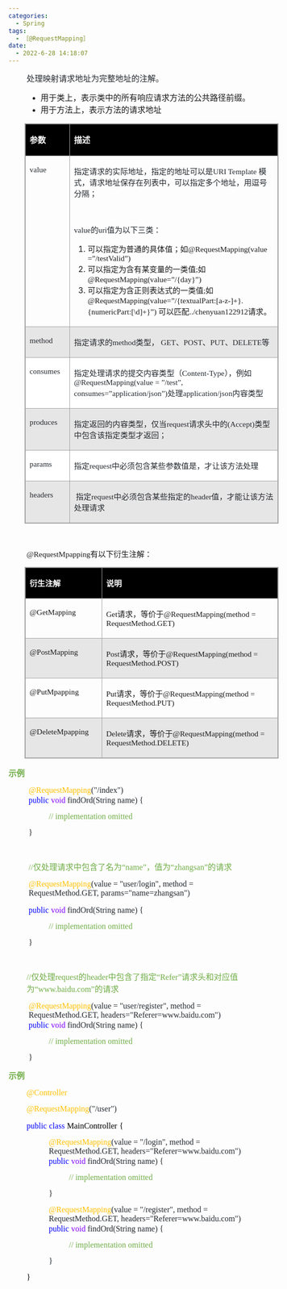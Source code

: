 ```yaml
---
categories:
  - Spring
tags:
  - ［@RequestMapping］
date:
  - 2022-6-28 14:18:07
---
```


<p style="margin-left:36px"><span style="font-size:12.0pt"><span
            style="font-family:&quot;Microsoft YaHei UI&quot;"><span
                style="color:#24292e">处理映射请求地址为完整地址的注解。</span></span></span></p>
<ul style="list-style-type: disc; margin-left: 40px;">
    <li><span style="font-size:12.0pt"><span
                style="font-family:&quot;Microsoft YaHei UI&quot;">用于类上，表示类中的所有响应请求方法的公共路径前缀。</span></span></li>
    <li><span style="font-size:12.0pt"><span
                style="font-family:&quot;Microsoft YaHei UI&quot;">用于方法上，表示方法的请求地址</span></span></li>
</ul>
<table summary="" cellspacing="0"
    style="border-collapse:collapse; border-color:#a3a3a3; border-style:solid; border-width:1px; margin-left:32px"
    class=" cke_show_border">
    <tbody>
        <tr>
            <td
                style="background-color:black; border-bottom:1px solid #a3a3a3; border-left:1px solid #a3a3a3; border-right:1px solid #a3a3a3; border-top:1px solid #a3a3a3; vertical-align:top; width:1.0527in">
                <p><span style="font-size:12.0pt"><span style="font-family:&quot;Microsoft YaHei UI&quot;"><span
                                style="color:white"><strong>参数</strong></span></span></span></p>
            </td>
            <td
                style="background-color:black; border-bottom:1px solid #a3a3a3; border-left:1px solid #a3a3a3; border-right:1px solid #a3a3a3; border-top:1px solid #a3a3a3; vertical-align:top; width:7.525in">
                <p><span style="font-size:12.0pt"><span style="font-family:&quot;Microsoft YaHei UI&quot;"><span
                                style="color:white"><strong>描述</strong></span></span></span></p>
            </td>
        </tr>
        <tr>
            <td
                style="border-bottom:1px solid #a3a3a3; border-left:1px solid #a3a3a3; border-right:1px solid #a3a3a3; border-top:1px solid #a3a3a3; vertical-align:top; width:1.0527in">
                <p><span style="font-size:11.5pt"><span style="font-family:&quot;Comic Sans MS&quot;"><span
                                style="color:#24292e">value</span></span></span></p>
            </td>
            <td
                style="border-bottom:1px solid #a3a3a3; border-left:1px solid #a3a3a3; border-right:1px solid #a3a3a3; border-top:1px solid #a3a3a3; vertical-align:top; width:7.525in">
                <p><span style="font-size:11.5pt"><span style="color:#24292e"><span
                                style="font-family:&quot;Microsoft YaHei UI&quot;">指定请求的实际地址，指定的地址可以是</span><span
                                style="font-family:&quot;Comic Sans MS&quot;">URI Template </span><span
                                style="font-family:&quot;Microsoft YaHei UI&quot;">模式，请求地址保存在列表中，可以指定多个地址，用逗号分隔；</span></span></span>
                </p>
                <p><span style="font-size:11.5pt"><span style="font-family:&quot;Microsoft YaHei UI&quot;"><span
                                style="color:#24292e">&nbsp;</span></span></span></p>
                <p><span style="font-size:11.5pt"><span style="color:#24292e"><span
                                style="font-family:&quot;Comic Sans MS&quot;">value</span><span
                                style="font-family:&quot;Microsoft YaHei UI&quot;">的</span><span
                                style="font-family:&quot;Comic Sans MS&quot;">uri</span><span
                                style="font-family:&quot;Microsoft YaHei UI&quot;">值为以下三类：</span></span></span></p>
                <ol style="list-style-type:decimal">
                    <li value="1"><span style="font-size:11.5pt"><span
                                style="font-family:&quot;Microsoft YaHei UI&quot;">可以指定为普通的具体值；如</span></span><span
                            style="font-size:11.5pt"><span
                                style="font-family:&quot;Comic Sans MS&quot;">@RequestMapping(value =</span></span><span
                            style="font-size:11.5pt"><span
                                style="font-family:&quot;Microsoft YaHei UI&quot;">”</span></span><span
                            style="font-size:11.5pt"><span
                                style="font-family:&quot;Comic Sans MS&quot;">/testValid</span></span><span
                            style="font-size:11.5pt"><span
                                style="font-family:&quot;Microsoft YaHei UI&quot;">”</span></span><span
                            style="font-size:11.5pt"><span style="font-family:&quot;Comic Sans MS&quot;">)</span></span>
                    </li>
                    <li><span style="font-size:11.5pt"><span
                                style="font-family:&quot;Microsoft YaHei UI&quot;">可以指定为含有某变量的一类值</span></span><span
                            style="font-size:11.5pt"><span
                                style="font-family:&quot;Comic Sans MS&quot;">;</span></span><span
                            style="font-size:11.5pt"><span
                                style="font-family:&quot;Microsoft YaHei UI&quot;">如</span></span><span
                            style="font-size:11.5pt"><span
                                style="font-family:&quot;Comic Sans MS&quot;">@RequestMapping(value=</span></span><span
                            style="font-size:11.5pt"><span
                                style="font-family:&quot;Microsoft YaHei UI&quot;">”</span></span><span
                            style="font-size:11.5pt"><span
                                style="font-family:&quot;Comic Sans MS&quot;">/{day}</span></span><span
                            style="font-size:11.5pt"><span
                                style="font-family:&quot;Microsoft YaHei UI&quot;">”</span></span><span
                            style="font-size:11.5pt"><span style="font-family:&quot;Comic Sans MS&quot;">)</span></span>
                    </li>
                    <li><span style="font-size:11.5pt"><span
                                style="font-family:&quot;Microsoft YaHei UI&quot;">可以指定为含正则表达式的一类值</span></span><span
                            style="font-size:11.5pt"><span
                                style="font-family:&quot;Comic Sans MS&quot;">;</span></span><span
                            style="font-size:11.5pt"><span
                                style="font-family:&quot;Microsoft YaHei UI&quot;">如</span></span><span
                            style="font-size:11.5pt"><span
                                style="font-family:&quot;Comic Sans MS&quot;">@RequestMapping(value=</span></span><span
                            style="font-size:11.5pt"><span
                                style="font-family:&quot;Microsoft YaHei UI&quot;">”</span></span><span
                            style="font-size:11.5pt"><span
                                style="font-family:&quot;Comic Sans MS&quot;">/{textualPart:[a-z-]+}.{numericPart:[\d]+}</span></span><span
                            style="font-size:11.5pt"><span
                                style="font-family:&quot;Microsoft YaHei UI&quot;">”</span></span><span
                            style="font-size:11.5pt"><span style="font-family:&quot;Comic Sans MS&quot;">)
                            </span></span><span style="font-size:11.5pt"><span
                                style="font-family:&quot;Microsoft YaHei UI&quot;">可以匹配</span></span><span
                            style="font-size:11.5pt"><span
                                style="font-family:&quot;Comic Sans MS&quot;">../chenyuan122912</span></span><span
                            style="font-size:11.5pt"><span
                                style="font-family:&quot;Microsoft YaHei UI&quot;">请求。</span></span></li>
                </ol>
            </td>
        </tr>
        <tr>
            <td
                style="background-color:#e7e6e6; border-bottom:1px solid #a3a3a3; border-left:1px solid #a3a3a3; border-right:1px solid #a3a3a3; border-top:1px solid #a3a3a3; vertical-align:top; width:1.0527in">
                <p><span style="font-size:11.5pt"><span style="font-family:&quot;Comic Sans MS&quot;"><span
                                style="color:#24292e">method</span></span></span></p>
            </td>
            <td
                style="background-color:#e7e6e6; border-bottom:1px solid #a3a3a3; border-left:1px solid #a3a3a3; border-right:1px solid #a3a3a3; border-top:1px solid #a3a3a3; vertical-align:top; width:7.525in">
                <p><span style="font-size:11.5pt"><span style="color:#24292e"><span
                                style="font-family:&quot;Microsoft YaHei UI&quot;">指定请求的</span><span
                                style="font-family:&quot;Comic Sans MS&quot;">method</span><span
                                style="font-family:&quot;Microsoft YaHei UI&quot;">类型，</span><span
                                style="font-family:&quot;Comic Sans MS&quot;"> GET</span><span
                                style="font-family:&quot;Microsoft YaHei UI&quot;">、</span><span
                                style="font-family:&quot;Comic Sans MS&quot;">POST</span><span
                                style="font-family:&quot;Microsoft YaHei UI&quot;">、</span><span
                                style="font-family:&quot;Comic Sans MS&quot;">PUT</span><span
                                style="font-family:&quot;Microsoft YaHei UI&quot;">、</span><span
                                style="font-family:&quot;Comic Sans MS&quot;">DELETE</span><span
                                style="font-family:&quot;Microsoft YaHei UI&quot;">等</span></span></span></p>
            </td>
        </tr>
        <tr>
            <td
                style="background-color:white; border-bottom:1px solid #a3a3a3; border-left:1px solid #a3a3a3; border-right:1px solid #a3a3a3; border-top:1px solid #a3a3a3; vertical-align:top; width:1.0527in">
                <p><span style="font-size:11.5pt"><span style="font-family:&quot;Comic Sans MS&quot;"><span
                                style="color:#24292e">consumes</span></span></span></p>
            </td>
            <td
                style="background-color:white; border-bottom:1px solid #a3a3a3; border-left:1px solid #a3a3a3; border-right:1px solid #a3a3a3; border-top:1px solid #a3a3a3; vertical-align:top; width:7.525in">
                <p><span style="font-size:11.5pt"><span style="color:#24292e"><span
                                style="font-family:&quot;Microsoft YaHei UI&quot;">指定处理请求的提交内容类型（</span><span
                                style="font-family:&quot;Comic Sans MS&quot;">Content-Type</span><span
                                style="font-family:&quot;Microsoft YaHei UI&quot;">），例如</span><span
                                style="font-family:&quot;Comic Sans MS&quot;">@RequestMapping(value = </span><span
                                style="font-family:&quot;Microsoft YaHei UI&quot;">”</span><span
                                style="font-family:&quot;Comic Sans MS&quot;">/test</span><span
                                style="font-family:&quot;Microsoft YaHei UI&quot;">”</span><span
                                style="font-family:&quot;Comic Sans MS&quot;">, consumes=</span><span
                                style="font-family:&quot;Microsoft YaHei UI&quot;">”</span><span
                                style="font-family:&quot;Comic Sans MS&quot;">application/json</span><span
                                style="font-family:&quot;Microsoft YaHei UI&quot;">”</span><span
                                style="font-family:&quot;Comic Sans MS&quot;">)</span><span
                                style="font-family:&quot;Microsoft YaHei UI&quot;">处理</span><span
                                style="font-family:&quot;Comic Sans MS&quot;">application/json</span><span
                                style="font-family:&quot;Microsoft YaHei UI&quot;">内容类型</span></span></span></p>
            </td>
        </tr>
        <tr>
            <td
                style="background-color:#e7e6e6; border-bottom:1px solid #a3a3a3; border-left:1px solid #a3a3a3; border-right:1px solid #a3a3a3; border-top:1px solid #a3a3a3; vertical-align:top; width:1.0527in">
                <p><span style="font-size:11.5pt"><span style="font-family:&quot;Comic Sans MS&quot;"><span
                                style="color:#24292e">produces</span></span></span></p>
            </td>
            <td
                style="background-color:#e7e6e6; border-bottom:1px solid #a3a3a3; border-left:1px solid #a3a3a3; border-right:1px solid #a3a3a3; border-top:1px solid #a3a3a3; vertical-align:top; width:7.525in">
                <p><span style="font-size:11.5pt"><span style="color:#24292e"><span
                                style="font-family:&quot;Microsoft YaHei UI&quot;">指定返回的内容类型，仅当</span><span
                                style="font-family:&quot;Comic Sans MS&quot;">request</span><span
                                style="font-family:&quot;Microsoft YaHei UI&quot;">请求头中的</span><span
                                style="font-family:&quot;Comic Sans MS&quot;">(Accept)</span><span
                                style="font-family:&quot;Microsoft YaHei UI&quot;">类型中包含该指定类型才返回；</span></span></span>
                </p>
            </td>
        </tr>
        <tr>
            <td
                style="background-color:white; border-bottom:1px solid #a3a3a3; border-left:1px solid #a3a3a3; border-right:1px solid #a3a3a3; border-top:1px solid #a3a3a3; vertical-align:top; width:1.0527in">
                <p><span style="font-size:11.5pt"><span style="font-family:&quot;Comic Sans MS&quot;"><span
                                style="color:#24292e">params</span></span></span></p>
            </td>
            <td
                style="background-color:white; border-bottom:1px solid #a3a3a3; border-left:1px solid #a3a3a3; border-right:1px solid #a3a3a3; border-top:1px solid #a3a3a3; vertical-align:top; width:7.525in">
                <p><span style="font-size:11.5pt"><span style="color:#24292e"><span
                                style="font-family:&quot;Microsoft YaHei UI&quot;">指定</span><span
                                style="font-family:&quot;Comic Sans MS&quot;">request</span><span
                                style="font-family:&quot;Microsoft YaHei UI&quot;">中必须包含某些参数值是，才让该方法处理</span></span></span>
                </p>
            </td>
        </tr>
        <tr>
            <td
                style="background-color:#e7e6e6; border-bottom:1px solid #a3a3a3; border-left:1px solid #a3a3a3; border-right:1px solid #a3a3a3; border-top:1px solid #a3a3a3; vertical-align:top; width:1.0527in">
                <p><span style="font-size:11.5pt"><span style="font-family:&quot;Comic Sans MS&quot;"><span
                                style="color:#24292e">headers</span></span></span></p>
            </td>
            <td
                style="background-color:#e7e6e6; border-bottom:1px solid #a3a3a3; border-left:1px solid #a3a3a3; border-right:1px solid #a3a3a3; border-top:1px solid #a3a3a3; vertical-align:top; width:7.525in">
                <p><span style="font-size:11.5pt"><span style="color:#24292e"><span
                                style="font-family:&quot;Microsoft YaHei UI&quot;">&nbsp;指定</span><span
                                style="font-family:&quot;Comic Sans MS&quot;">request</span><span
                                style="font-family:&quot;Microsoft YaHei UI&quot;">中必须包含某些指定的</span><span
                                style="font-family:&quot;Comic Sans MS&quot;">header</span><span
                                style="font-family:&quot;Microsoft YaHei UI&quot;">值，才能让该方法处理请求</span></span></span></p>
            </td>
        </tr>
    </tbody>
</table>
<p style="margin-left:36px"><span style="font-size:12.0pt"><span
            style="font-family:&quot;Microsoft YaHei UI&quot;"><span style="color:#70ad47">&nbsp;</span></span></span>
</p>
<p style="margin-left: 36px;"><span style="font-size:11.5pt"><span
            style="font-family:&quot;Comic Sans MS&quot;">@RequestMpapping</span><span
            style="font-family:&quot;Microsoft YaHei UI&quot;">有以下衍生注解：</span></span></p>
<table summary="" cellspacing="0"
    style="border-collapse:collapse; border-color:#a3a3a3; border-style:solid; border-width:1px; margin-left:32px"
    class=" cke_show_border">
    <tbody>
        <tr>
            <td
                style="background-color:black; border-bottom:1px solid #a3a3a3; border-left:1px solid #a3a3a3; border-right:1px solid #a3a3a3; border-top:1px solid #a3a3a3; vertical-align:top; width:1.7715in">
                <p><span style="font-size:11.5pt"><span style="font-family:&quot;Microsoft YaHei UI&quot;"><span
                                style="color:white"><strong>衍生注解</strong></span></span></span></p>
            </td>
            <td
                style="background-color:black; border-bottom:1px solid #a3a3a3; border-left:1px solid #a3a3a3; border-right:1px solid #a3a3a3; border-top:1px solid #a3a3a3; vertical-align:top; width:6.7548in">
                <p><span style="font-size:11.5pt"><span style="font-family:&quot;Microsoft YaHei UI&quot;"><span
                                style="color:white"><strong>说明</strong></span></span></span></p>
            </td>
        </tr>
        <tr>
            <td
                style="border-bottom:1px solid #a3a3a3; border-left:1px solid #a3a3a3; border-right:1px solid #a3a3a3; border-top:1px solid #a3a3a3; vertical-align:top; width:1.7715in">
                <p><span style="font-size:11.5pt"><span
                            style="font-family:&quot;Comic Sans MS&quot;">@GetMapping</span></span></p>
            </td>
            <td
                style="border-bottom:1px solid #a3a3a3; border-left:1px solid #a3a3a3; border-right:1px solid #a3a3a3; border-top:1px solid #a3a3a3; vertical-align:top; width:6.7548in">
                <p><span style="font-size:11.5pt"><span style="font-family:&quot;Comic Sans MS&quot;">Get</span><span
                            style="font-family:&quot;Microsoft YaHei UI&quot;">请求，等价于</span><span
                            style="font-family:&quot;Comic Sans MS&quot;">@RequestMapping(method =
                            RequestMethod.GET)</span></span></p>
            </td>
        </tr>
        <tr>
            <td
                style="background-color:#e7e6e6; border-bottom:1px solid #a3a3a3; border-left:1px solid #a3a3a3; border-right:1px solid #a3a3a3; border-top:1px solid #a3a3a3; vertical-align:top; width:1.7715in">
                <p><span style="font-size:11.5pt"><span
                            style="font-family:&quot;Comic Sans MS&quot;">@PostMapping</span></span></p>
            </td>
            <td
                style="background-color:#e7e6e6; border-bottom:1px solid #a3a3a3; border-left:1px solid #a3a3a3; border-right:1px solid #a3a3a3; border-top:1px solid #a3a3a3; vertical-align:top; width:6.7548in">
                <p><span style="font-size:11.5pt"><span style="font-family:&quot;Comic Sans MS&quot;">Post</span><span
                            style="font-family:&quot;Microsoft YaHei UI&quot;">请求，等价于</span><span
                            style="font-family:&quot;Comic Sans MS&quot;">@RequestMapping(method =
                            RequestMethod.POST)</span></span></p>
            </td>
        </tr>
        <tr>
            <td
                style="border-bottom:1px solid #a3a3a3; border-left:1px solid #a3a3a3; border-right:1px solid #a3a3a3; border-top:1px solid #a3a3a3; vertical-align:top; width:1.7715in">
                <p><span style="font-size:11.5pt"><span
                            style="font-family:&quot;Comic Sans MS&quot;">@PutMpapping</span></span></p>
            </td>
            <td
                style="border-bottom:1px solid #a3a3a3; border-left:1px solid #a3a3a3; border-right:1px solid #a3a3a3; border-top:1px solid #a3a3a3; vertical-align:top; width:6.7548in">
                <p><span style="font-size:11.5pt"><span style="font-family:&quot;Comic Sans MS&quot;">Put</span><span
                            style="font-family:&quot;Microsoft YaHei UI&quot;">请求，等价于</span><span
                            style="font-family:&quot;Comic Sans MS&quot;">@RequestMapping(method =
                            RequestMethod.</span><span style="font-family:&quot;Comic Sans MS&quot;">PUT</span><span
                            style="font-family:&quot;Comic Sans MS&quot;">)</span></span></p>
            </td>
        </tr>
        <tr>
            <td
                style="background-color:#e7e6e6; border-bottom:1px solid #a3a3a3; border-left:1px solid #a3a3a3; border-right:1px solid #a3a3a3; border-top:1px solid #a3a3a3; vertical-align:top; width:1.7715in">
                <p><span style="font-size:11.5pt"><span
                            style="font-family:&quot;Comic Sans MS&quot;">@DeleteMpapping</span></span></p>
            </td>
            <td
                style="background-color:#e7e6e6; border-bottom:1px solid #a3a3a3; border-left:1px solid #a3a3a3; border-right:1px solid #a3a3a3; border-top:1px solid #a3a3a3; vertical-align:top; width:6.7548in">
                <p><span style="font-size:11.5pt"><span style="font-family:&quot;Comic Sans MS&quot;">Delete</span><span
                            style="font-family:&quot;Microsoft YaHei UI&quot;">请求，等价于</span><span
                            style="font-family:&quot;Comic Sans MS&quot;">@RequestMapping(method =
                            RequestMethod.</span><span style="font-family:&quot;Comic Sans MS&quot;">DELETE</span><span
                            style="font-family:&quot;Comic Sans MS&quot;">)</span></span></p>
            </td>
        </tr>
    </tbody>
</table>
<p><span style="font-size:12.0pt"><span style="font-family:&quot;Microsoft YaHei UI&quot;"><span
                style="color:#70ad47"><strong>示例</strong></span></span></span></p>
<p style="margin-left: 40px;"><span style="font-size:12.0pt"><span style="font-family:&quot;Comic Sans MS&quot;"><span
                style="color:#ffc000">@RequestMapping</span></span><span
            style="font-family:&quot;Comic Sans MS&quot;"><span style="color:#24292e">("/</span></span><span
            style="font-family:&quot;Comic Sans MS&quot;"><span style="color:#24292e">index</span></span><span
            style="font-family:&quot;Comic Sans MS&quot;"><span style="color:#24292e">")&nbsp; </span></span><br><span
            style="font-family:&quot;Comic Sans MS&quot;"><span style="color:blue">public</span></span>&nbsp;<span
            style="font-family:&quot;Comic Sans MS&quot;"><span style="color:#8000ff">void</span></span><span
            style="font-family:&quot;Comic Sans MS&quot;"><span style="color:#24292e"> findOrd(String name)
                {&nbsp;&nbsp;&nbsp;&nbsp;&nbsp; </span></span></span></p>
<p style="margin-left: 80px;"><span style="font-size:12.0pt"><span style="font-family:&quot;Comic Sans MS&quot;"><span
                style="color:#70ad47">// implementation omitted&nbsp; </span></span></span></p>
<p style="margin-left: 40px;"><span style="font-size:12.0pt"><span style="font-family:&quot;Comic Sans MS&quot;"><span
                style="color:#24292e">}</span></span></span></p>
<p style="margin-left:36px"><span style="font-size:12.0pt"><span
            style="font-family:&quot;Microsoft YaHei UI&quot;"><span style="color:#70ad47">&nbsp;</span></span></span>
</p>
<p style="margin-left: 40px;"><span style="font-size:12.0pt"><span style="color:#70ad47"><span
                style="font-family:&quot;Comic Sans MS&quot;">//</span><span
                style="font-family:&quot;Microsoft YaHei UI&quot;">仅处理请求中包含了名为“</span><span
                style="font-family:&quot;Comic Sans MS&quot;">name</span><span
                style="font-family:&quot;Microsoft YaHei UI&quot;">”，值为“</span><span
                style="font-family:&quot;Comic Sans MS&quot;">zhangsan</span><span
                style="font-family:&quot;Microsoft YaHei UI&quot;">”的请求</span></span></span></p>
<p style="margin-left: 40px;"><span style="font-size:12.0pt"><span style="font-family:&quot;Comic Sans MS&quot;"><span
                style="color:#ffc000">@RequestMapping</span><span style="color:#24292e">(value = "</span><span
                style="color:#24292e">user</span><span style="color:#24292e">/</span><span
                style="color:#24292e">login</span><span style="color:#24292e">", method = RequestMethod.GET,
                params="name=</span><span style="color:#24292e">zhangsan</span><span
                style="color:#24292e">")</span></span></span></p>
<p style="margin-left: 40px;"><span style="font-size:12.0pt"><span style="font-family:&quot;Comic Sans MS&quot;"><span
                style="color:blue">public</span></span>&nbsp;<span style="font-family:&quot;Comic Sans MS&quot;"><span
                style="color:#8000ff">void</span></span><span style="font-family:&quot;Comic Sans MS&quot;"><span
                style="color:#24292e"> findOrd(String name) {&nbsp;&nbsp;&nbsp;&nbsp;&nbsp; </span></span></span></p>
<p style="margin-left: 80px;"><span style="font-size:12.0pt"><span style="font-family:&quot;Comic Sans MS&quot;"><span
                style="color:#70ad47">// implementation omitted&nbsp; </span></span></span></p>
<p style="margin-left: 40px;"><span style="font-size:12.0pt"><span style="font-family:&quot;Comic Sans MS&quot;"><span
                style="color:#24292e">}</span></span></span></p>
<p><span style="font-size:12.0pt"><span style="font-family:&quot;Comic Sans MS&quot;"><span
                style="color:#24292e">&nbsp;</span></span></span></p>
<p style="margin-left:36px"><span style="font-size:12.0pt"><span style="color:#70ad47"><span
                style="font-family:&quot;Comic Sans MS&quot;">//</span><span
                style="font-family:&quot;Microsoft YaHei UI&quot;">仅处理</span><span
                style="font-family:&quot;Comic Sans MS&quot;">request</span><span
                style="font-family:&quot;Microsoft YaHei UI&quot;">的</span><span
                style="font-family:&quot;Comic Sans MS&quot;">header</span><span
                style="font-family:&quot;Microsoft YaHei UI&quot;">中包含了指定“</span><span
                style="font-family:&quot;Comic Sans MS&quot;">Refer</span><span
                style="font-family:&quot;Microsoft YaHei UI&quot;">”请求头和对应值为“</span><span
                style="font-family:&quot;Comic Sans MS&quot;">www.baidu.com</span><span
                style="font-family:&quot;Microsoft YaHei UI&quot;">”的请求</span></span></span></p>
<p style="margin-left: 40px;"><span style="font-size:12.0pt"><span style="font-family:&quot;Comic Sans MS&quot;"><span
                style="color:#ffc000">@RequestMapping</span></span><span
            style="font-family:&quot;Comic Sans MS&quot;"><span style="color:#24292e">(value = "</span></span><span
            style="font-family:&quot;Comic Sans MS&quot;"><span style="color:#24292e">user</span></span><span
            style="font-family:&quot;Comic Sans MS&quot;"><span style="color:#24292e">/</span></span><span
            style="font-family:&quot;Comic Sans MS&quot;"><span style="color:#24292e">register</span></span><span
            style="font-family:&quot;Comic Sans MS&quot;"><span style="color:#24292e">", method = RequestMethod.GET,
                headers="Referer=www.baidu.com")&nbsp; </span></span><br><span
            style="font-family:&quot;Comic Sans MS&quot;"><span style="color:blue">public</span></span>&nbsp;<span
            style="font-family:&quot;Comic Sans MS&quot;"><span style="color:#8000ff">void</span></span><span
            style="font-family:&quot;Comic Sans MS&quot;"><span style="color:#24292e"> findOrd(String name)
                {&nbsp;&nbsp;&nbsp;&nbsp;&nbsp; </span></span></span></p>
<p style="margin-left: 80px;"><span style="font-size:12.0pt"><span style="font-family:&quot;Comic Sans MS&quot;"><span
                style="color:#70ad47">// implementation omitted&nbsp; </span></span></span></p>
<p style="margin-left: 40px;"><span style="font-size:12.0pt"><span style="font-family:&quot;Comic Sans MS&quot;"><span
                style="color:#24292e">}</span></span></span></p>
<p><span style="font-size:12.0pt"><span style="font-family:&quot;Microsoft YaHei UI&quot;"><span
                style="color:#70ad47"><strong>示例</strong></span></span></span></p>
<p style="margin-left:36px"><span style="font-size:12.0pt"><span style="font-family:&quot;Comic Sans MS&quot;"><span
                style="color:#ffc000">@Controller</span></span></span></p>
<p style="margin-left:36px"><span style="font-size:12.0pt"><span style="font-family:&quot;Comic Sans MS&quot;"><span
                style="color:#ffc000">@RequestMapping</span><span style="color:#24292e">(</span><span
                style="color:#24292e">"/user")</span></span></span></p>
<p style="margin-left:36px"><span style="font-size:12.0pt"><span style="font-family:&quot;Comic Sans MS&quot;"><span
                style="color:blue">public</span></span>&nbsp;<span style="font-family:&quot;Comic Sans MS&quot;"><span
                style="color:blue">class</span></span>&nbsp;<span style="font-family:&quot;Comic Sans MS&quot;"><span
                style="color:black">MainController</span></span>&nbsp;<span
            style="font-family:&quot;Comic Sans MS&quot;"><span style="color:black">{</span></span></span></p>
<p style="margin-left: 80px;"><span style="font-size:12.0pt"><span style="font-family:&quot;Comic Sans MS&quot;"><span
                style="color:#ffc000">@RequestMapping</span></span><span
            style="font-family:&quot;Comic Sans MS&quot;"><span style="color:#24292e">(value = "/</span></span><span
            style="font-family:&quot;Comic Sans MS&quot;"><span style="color:#24292e">login</span></span><span
            style="font-family:&quot;Comic Sans MS&quot;"><span style="color:#24292e">", method = RequestMethod.GET,
                headers="Referer=www.baidu.com")&nbsp; </span></span><br><span
            style="font-family:&quot;Comic Sans MS&quot;"><span style="color:blue">public</span></span>&nbsp;<span
            style="font-family:&quot;Comic Sans MS&quot;"><span style="color:#8000ff">void</span></span><span
            style="font-family:&quot;Comic Sans MS&quot;"><span style="color:#24292e"> findOrd(String name)
                {&nbsp;&nbsp;&nbsp;&nbsp;&nbsp; </span></span></span></p>
<p style="margin-left: 120px;"><span style="font-size:12.0pt"><span style="font-family:&quot;Comic Sans MS&quot;"><span
                style="color:#70ad47">// implementation omitted&nbsp; </span></span></span></p>
<p style="margin-left: 80px;"><span style="font-size:12.0pt"><span style="font-family:&quot;Comic Sans MS&quot;"><span
                style="color:#24292e">}</span></span></span></p>
<p style="margin-left: 80px;"><span style="font-size:12.0pt"><span style="font-family:&quot;Comic Sans MS&quot;"><span
                style="color:#ffc000">@RequestMapping</span></span><span
            style="font-family:&quot;Comic Sans MS&quot;"><span style="color:#24292e">(value = "/</span></span><span
            style="font-family:&quot;Comic Sans MS&quot;"><span style="color:#24292e">register</span></span><span
            style="font-family:&quot;Comic Sans MS&quot;"><span style="color:#24292e">", method = RequestMethod.GET,
                headers="Referer=www.baidu.com")&nbsp; </span></span><br><span
            style="font-family:&quot;Comic Sans MS&quot;"><span style="color:blue">public</span></span>&nbsp;<span
            style="font-family:&quot;Comic Sans MS&quot;"><span style="color:#8000ff">void</span></span><span
            style="font-family:&quot;Comic Sans MS&quot;"><span style="color:#24292e"> findOrd(String name)
                {&nbsp;&nbsp;&nbsp;&nbsp;&nbsp; </span></span></span></p>
<p style="margin-left: 120px;"><span style="font-size:12.0pt"><span style="font-family:&quot;Comic Sans MS&quot;"><span
                style="color:#70ad47">// implementation omitted&nbsp; </span></span></span></p>
<p style="margin-left: 80px;"><span style="font-size:12.0pt"><span style="font-family:&quot;Comic Sans MS&quot;"><span
                style="color:#24292e">}</span></span></span></p>
<p style="margin-left:36px"><span style="font-size:12.0pt"><span style="font-family:&quot;Comic Sans MS&quot;"><span
                style="color:black">}</span></span></span></p>
<p><span style="font-size:12.0pt"><span style="font-family:&quot;Microsoft YaHei UI&quot;"><span
                style="color:#24292e">&nbsp;</span></span></span></p>
<p><span style="font-size:12.0pt"><span style="font-family:&quot;Microsoft YaHei UI&quot;"><span
                style="color:#24292e">&nbsp;</span></span></span></p>
